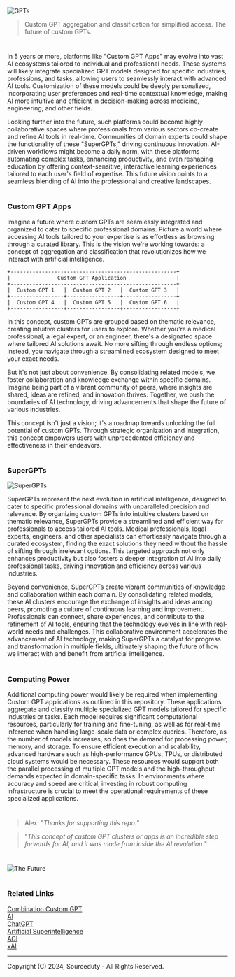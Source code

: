 ![GPTs](https://github.com/sourceduty/Custom_GPT_Apps/assets/123030236/cde4aacf-1d13-455e-8567-313513b93eb7)

> Custom GPT aggregation and classification for simplified access. The future of custom GPTs.

#

In 5 years or more, platforms like "Custom GPT Apps" may evolve into vast AI ecosystems tailored to individual and professional needs. These systems will likely integrate specialized GPT models designed for specific industries, professions, and tasks, allowing users to seamlessly interact with advanced AI tools. Customization of these models could be deeply personalized, incorporating user preferences and real-time contextual knowledge, making AI more intuitive and efficient in decision-making across medicine, engineering, and other fields.

Looking further into the future, such platforms could become highly collaborative spaces where professionals from various sectors co-create and refine AI tools in real-time. Communities of domain experts could shape the functionality of these "SuperGPTs," driving continuous innovation. AI-driven workflows might become a daily norm, with these platforms automating complex tasks, enhancing productivity, and even reshaping education by offering context-sensitive, interactive learning experiences tailored to each user's field of expertise. This future vision points to a seamless blending of AI into the professional and creative landscapes.

#
### Custom GPT Apps

Imagine a future where custom GPTs are seamlessly integrated and organized to cater to specific professional domains. Picture a world where accessing AI tools tailored to your expertise is as effortless as browsing through a curated library. This is the vision we're working towards: a concept of aggregation and classification that revolutionizes how we interact with artificial intelligence.

```
+-----------------------------------------------------+
|               Custom GPT Application                |
+-----------------------------------------------------+
|  Custom GPT 1   |  Custom GPT 2   |  Custom GPT 3   |
+-----------------+-----------------+-----------------+
|  Custom GPT 4   |  Custom GPT 5   |  Custom GPT 6   |
+-----------------+-----------------+-----------------+
```

In this concept, custom GPTs are grouped based on thematic relevance, creating intuitive clusters for users to explore. Whether you're a medical professional, a legal expert, or an engineer, there's a designated space where tailored AI solutions await. No more sifting through endless options; instead, you navigate through a streamlined ecosystem designed to meet your exact needs.

But it's not just about convenience. By consolidating related models, we foster collaboration and knowledge exchange within specific domains. Imagine being part of a vibrant community of peers, where insights are shared, ideas are refined, and innovation thrives. Together, we push the boundaries of AI technology, driving advancements that shape the future of various industries.

This concept isn't just a vision; it's a roadmap towards unlocking the full potential of custom GPTs. Through strategic organization and integration, this concept empowers users with unprecedented efficiency and effectiveness in their endeavors.

#
### SuperGPTs

![SuperGPTs](https://github.com/user-attachments/assets/7db81d90-d82b-445f-9e0f-54dcbbf86de6)

SuperGPTs represent the next evolution in artificial intelligence, designed to cater to specific professional domains with unparalleled precision and relevance. By organizing custom GPTs into intuitive clusters based on thematic relevance, SuperGPTs provide a streamlined and efficient way for professionals to access tailored AI tools. Medical professionals, legal experts, engineers, and other specialists can effortlessly navigate through a curated ecosystem, finding the exact solutions they need without the hassle of sifting through irrelevant options. This targeted approach not only enhances productivity but also fosters a deeper integration of AI into daily professional tasks, driving innovation and efficiency across various industries.

Beyond convenience, SuperGPTs create vibrant communities of knowledge and collaboration within each domain. By consolidating related models, these AI clusters encourage the exchange of insights and ideas among peers, promoting a culture of continuous learning and improvement. Professionals can connect, share experiences, and contribute to the refinement of AI tools, ensuring that the technology evolves in line with real-world needs and challenges. This collaborative environment accelerates the advancement of AI technology, making SuperGPTs a catalyst for progress and transformation in multiple fields, ultimately shaping the future of how we interact with and benefit from artificial intelligence.

#
### Computing Power

Additional computing power would likely be required when implementing Custom GPT applications as outlined in this repository. These applications aggregate and classify multiple specialized GPT models tailored for specific industries or tasks. Each model requires significant computational resources, particularly for training and fine-tuning, as well as for real-time inference when handling large-scale data or complex queries. Therefore, as the number of models increases, so does the demand for processing power, memory, and storage. To ensure efficient execution and scalability, advanced hardware such as high-performance GPUs, TPUs, or distributed cloud systems would be necessary. These resources would support both the parallel processing of multiple GPT models and the high-throughput demands expected in domain-specific tasks. In environments where accuracy and speed are critical, investing in robust computing infrastructure is crucial to meet the operational requirements of these specialized applications.

#

> Alex: "*Thanks for supporting this repo.*"

> "*This concept of custom GPT clusters or apps is an incredible step forwards for AI, and it was made from inside the AI revolution.*"

#

![The Future](https://github.com/user-attachments/assets/08842dd6-f690-4cb7-be2d-c04514ab6b05)

#
### Related Links

[Combination Custom GPT](https://github.com/sourceduty/Combination_Custom_GPT)
<br>
[AI](https://github.com/sourceduty/AI)
<br>
[ChatGPT](https://github.com/sourceduty/ChatGPT)
<br>
[Artificial Superintelligence](https://github.com/sourceduty/Artificial_Superintelligence)
<br>
[AGI](https://github.com/sourceduty/AGI)
<br>
[xAI](https://github.com/sourceduty/AI)

***
Copyright (C) 2024, Sourceduty - All Rights Reserved.
